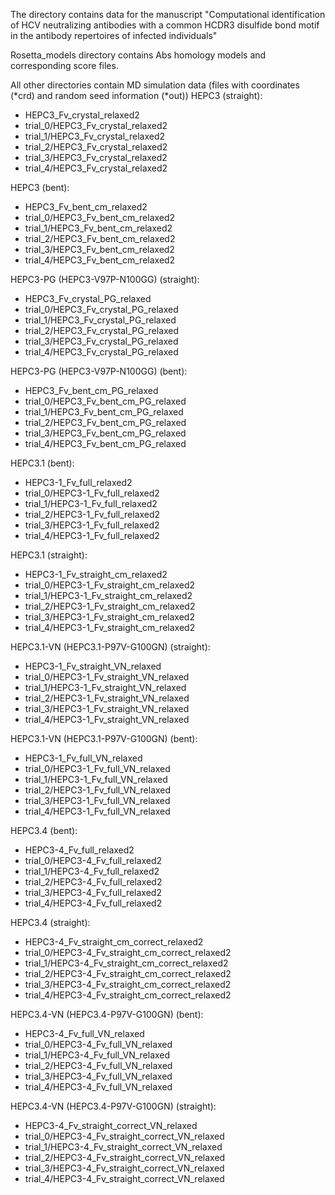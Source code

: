 The directory contains data for the manuscript 
"Computational identification of HCV neutralizing antibodies with a common HCDR3 disulfide bond motif in the antibody repertoires of infected individuals"

Rosetta_models directory contains Abs homology models and corresponding score files. 

All other directories contain MD simulation data (files with coordinates (*crd) and random seed information (*out))
HEPC3 (straight):
- HEPC3_Fv_crystal_relaxed2
- trial_0/HEPC3_Fv_crystal_relaxed2
- trial_1/HEPC3_Fv_crystal_relaxed2
- trial_2/HEPC3_Fv_crystal_relaxed2
- trial_3/HEPC3_Fv_crystal_relaxed2
- trial_4/HEPC3_Fv_crystal_relaxed2

HEPC3 (bent):
- HEPC3_Fv_bent_cm_relaxed2
- trial_0/HEPC3_Fv_bent_cm_relaxed2
- trial_1/HEPC3_Fv_bent_cm_relaxed2
- trial_2/HEPC3_Fv_bent_cm_relaxed2
- trial_3/HEPC3_Fv_bent_cm_relaxed2
- trial_4/HEPC3_Fv_bent_cm_relaxed2

HEPC3-PG (HEPC3-V97P-N100GG) (straight):
- HEPC3_Fv_crystal_PG_relaxed
- trial_0/HEPC3_Fv_crystal_PG_relaxed
- trial_1/HEPC3_Fv_crystal_PG_relaxed
- trial_2/HEPC3_Fv_crystal_PG_relaxed
- trial_3/HEPC3_Fv_crystal_PG_relaxed
- trial_4/HEPC3_Fv_crystal_PG_relaxed

HEPC3-PG (HEPC3-V97P-N100GG) (bent):
- HEPC3_Fv_bent_cm_PG_relaxed
- trial_0/HEPC3_Fv_bent_cm_PG_relaxed
- trial_1/HEPC3_Fv_bent_cm_PG_relaxed
- trial_2/HEPC3_Fv_bent_cm_PG_relaxed
- trial_3/HEPC3_Fv_bent_cm_PG_relaxed
- trial_4/HEPC3_Fv_bent_cm_PG_relaxed

HEPC3.1 (bent):
- HEPC3-1_Fv_full_relaxed2
- trial_0/HEPC3-1_Fv_full_relaxed2
- trial_1/HEPC3-1_Fv_full_relaxed2
- trial_2/HEPC3-1_Fv_full_relaxed2
- trial_3/HEPC3-1_Fv_full_relaxed2
- trial_4/HEPC3-1_Fv_full_relaxed2

HEPC3.1 (straight):
- HEPC3-1_Fv_straight_cm_relaxed2
- trial_0/HEPC3-1_Fv_straight_cm_relaxed2
- trial_1/HEPC3-1_Fv_straight_cm_relaxed2
- trial_2/HEPC3-1_Fv_straight_cm_relaxed2
- trial_3/HEPC3-1_Fv_straight_cm_relaxed2
- trial_4/HEPC3-1_Fv_straight_cm_relaxed2

HEPC3.1-VN (HEPC3.1-P97V-G100GN) (straight):
- HEPC3-1_Fv_straight_VN_relaxed
- trial_0/HEPC3-1_Fv_straight_VN_relaxed
- trial_1/HEPC3-1_Fv_straight_VN_relaxed
- trial_2/HEPC3-1_Fv_straight_VN_relaxed
- trial_3/HEPC3-1_Fv_straight_VN_relaxed
- trial_4/HEPC3-1_Fv_straight_VN_relaxed

HEPC3.1-VN (HEPC3.1-P97V-G100GN) (bent):
- HEPC3-1_Fv_full_VN_relaxed
- trial_0/HEPC3-1_Fv_full_VN_relaxed
- trial_1/HEPC3-1_Fv_full_VN_relaxed
- trial_2/HEPC3-1_Fv_full_VN_relaxed
- trial_3/HEPC3-1_Fv_full_VN_relaxed
- trial_4/HEPC3-1_Fv_full_VN_relaxed

HEPC3.4 (bent):
- HEPC3-4_Fv_full_relaxed2
- trial_0/HEPC3-4_Fv_full_relaxed2
- trial_1/HEPC3-4_Fv_full_relaxed2
- trial_2/HEPC3-4_Fv_full_relaxed2
- trial_3/HEPC3-4_Fv_full_relaxed2
- trial_4/HEPC3-4_Fv_full_relaxed2

HEPC3.4 (straight):
- HEPC3-4_Fv_straight_cm_correct_relaxed2
- trial_0/HEPC3-4_Fv_straight_cm_correct_relaxed2
- trial_1/HEPC3-4_Fv_straight_cm_correct_relaxed2
- trial_2/HEPC3-4_Fv_straight_cm_correct_relaxed2
- trial_3/HEPC3-4_Fv_straight_cm_correct_relaxed2
- trial_4/HEPC3-4_Fv_straight_cm_correct_relaxed2

HEPC3.4-VN (HEPC3.4-P97V-G100GN) (bent):
- HEPC3-4_Fv_full_VN_relaxed
- trial_0/HEPC3-4_Fv_full_VN_relaxed
- trial_1/HEPC3-4_Fv_full_VN_relaxed
- trial_2/HEPC3-4_Fv_full_VN_relaxed
- trial_3/HEPC3-4_Fv_full_VN_relaxed
- trial_4/HEPC3-4_Fv_full_VN_relaxed

HEPC3.4-VN (HEPC3.4-P97V-G100GN) (straight):
- HEPC3-4_Fv_straight_correct_VN_relaxed
- trial_0/HEPC3-4_Fv_straight_correct_VN_relaxed
- trial_1/HEPC3-4_Fv_straight_correct_VN_relaxed
- trial_2/HEPC3-4_Fv_straight_correct_VN_relaxed
- trial_3/HEPC3-4_Fv_straight_correct_VN_relaxed
- trial_4/HEPC3-4_Fv_straight_correct_VN_relaxed
